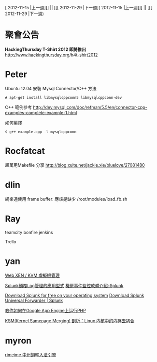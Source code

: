 [ 2012-11-15 |上一週]]] || [[[ 2012-11-29 |下一週]( 2012-11-15 |上一週]]] || [[[ 2012-11-29 |下一週)


# 聚會公告

**HackingThursday T-Shirt 2012 即將推出** 
<http://www.hackingthursday.org/h4t-shirt2012>  


# Peter


Ubuntu 12.04 安裝 Mysql Connector/C++ 方法

    # apt-get install libmysqlcppconn5 libmysqlcppconn-dev


C++ 範例參考
    <http://dev.mysql.com/doc/refman/5.5/en/connector-cpp-examples-complete-example-1.html>  

如何編譯

    $ g++ example.cpp -l mysqlcppconn



# Rocfatcat  


超萬用Makefile 分享
<http://blog.xuite.net/jackie.xie/bluelove/27081480>  


# dlin


網樂通使用 frame buffer: 應該是缺少 /root/modules/load_fb.sh


# Ray


teamcity
bonfire
jenkins

Trello


# yan

[Web XEN / KVM 虛擬機管理](http://www.convirture.com/wiki/index.php?title=Convirt2_doc_overview)

[Splunk顛覆Log管理的應用型式](http://www.ithome.com.tw/privacylaw/article/77111)
[機房事件監控軟體介紹-Splunk](http://newsletter.ascc.sinica.edu.tw/news/read_news.php?nid=2078)

[Download Splunk for free on your operating system](http://www.splunk.com/download?r=header)
[Download Splunk Universal Forwarder | Splunk](http://www.splunk.com/download/universalforwarder)

[教你如何在Google App Engine上运行PHP](http://developer.51cto.com/art/200904/120182.htm)

[KSM(Kernel Samepage Merging) 剖析：Linux 内核中的内存去耦合](http://blog.csdn.net/summer_liuwei/article/details/6013255)

# myron


[rimeime 中州韻輸入法引擎](http://code.google.com/p/rimeime/)